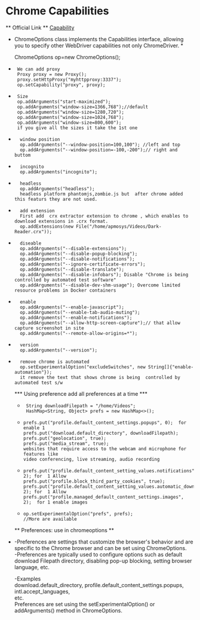 # Chrome Capabilities

** Official Link **
[Capability](https://developer.chrome.com/docs/chromedriver/capabilities)

*   ChromeOptions class  implements the Capabilities interface, allowing you to specify other 	    WebDriver capabilities not only ChromeDriver. *


	ChromeOptions op=new ChromeOptions();

 *		We can add proxy   
  		Proxy proxy = new Proxy();
		proxy.setHttpProxy("myhttpproxy:3337");
		op.setCapability("proxy", proxy);
		
		
	      
*	   Size   
	   op.addArguments("start-maximized");
	   op.addArguments("window-size=1366,768");//default
	   op.addArguments("window-size=1280,720");
	   op.addArguments("window-size=1024,768");
	   op.addArguments("window-size=800,600");
	   if you give all the sizes it take the 1st one 
		
		
*		window position
		op.addArguments("--window-position=100,100"); //left and top
		op.addArguments("--window-position=-100,-200");// right and buttom
				
*		incognito
		op.addArguments("incognito");
		
		
*		headless
		op.addArguments("headless");
	    headless platform phantomjs,zombie.js but  after chrome added this featurs they are not used.
		
		 
*	    add extension
		First add  crx extractor extension to chrome , which enables to download extensions in .crx format.
		op.addExtensions(new File("/home/apmosys/Videos/Dark-Reader.crx"));
	
		
		
*		diseable
		op.addArguments("--disable-extensions");
		op.addArguments("--disable-popup-blocking");
		op.addArguments("--disable-notifications");
		op.addArguments("--ignore-certificate-errors");
		op.addArguments("--disable-translate");
		op.addArguments("--disable-infobars"); Disable "Chrome is being controlled by automated test software"  
		op.addArguments("--disable-dev-shm-usage"); Overcome limited resource problems in Docker containers
		
	
*		enable
		op.addArguments("--enable-javascript");
		op.addArguments("--enable-tab-audio-muting");
		op.addArguments("--enable-notifications");
		op.addArguments("--allow-http-screen-capture");// that allow capture screenshot in site
		op.addArguments("--remote-allow-origins=*");
	
*		version
		op.addArguments("--version");
	
		
*		remove chrome is automated
        op.setExperimentalOption("excludeSwitches", new String[]{"enable-automation"}); 
        it remove the text that shows chrome is being  controlled by automated test s/w
        
		
  ***    Using preference add all  preferences at a time  ***
    
  *      String downloadFilepath = "/home/Videos";
         HashMap<String, Object> prefs = new HashMap<>();
        
  *     prefs.put("profile.default_content_settings.popups", 0);  for enable 1
        prefs.put("download.default_directory", downloadFilepath);
        prefs.put("geolocation", true);
        prefs.put("media_stream", true);
        websites that require access to the webcam and microphone for features like   
		video conferencing, live streaming, audio recording 
      
  *     prefs.put("profile.default_content_setting_values.notifications", 2); for  1 Allow
        prefs.put("profile.block_third_party_cookies", true);
        prefs.put("profile.default_content_setting_values.automatic_downloads", 2); for  1 Allow
        prefs.put("profile.managed_default_content_settings.images", 2);  for 1 enable images
        

  *     op.setExperimentalOption("prefs", prefs);
		//More are available
        
		
   ** Preferences: use in chromeoptions **    

*    -Preferences are settings that customize the browser's behavior and are specific to the Chrome browser and can be set using ChromeOptions.  
	 -Preferences are typically used to configure options such as default download Filepath directory, disabling   pop-up blocking, setting browser language, etc.   
  	  
	 -Examples   
		download.default_directory, profile.default_content_settings.popups, intl.accept_languages,  
	     etc.   
      Preferences are set using the setExperimentalOption() or addArguments() method in ChromeOptions.
         
	
    		
  
